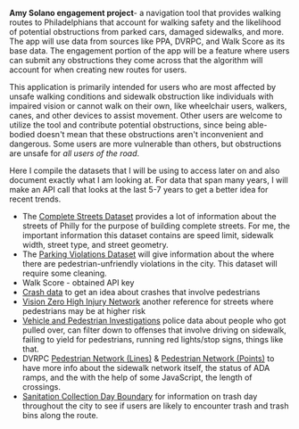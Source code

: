 **Amy Solano engagement project**- a navigation tool that provides walking routes to Philadelphians that account for walking safety and the likelihood of potential obstructions from parked cars, damaged sidewalks, and more. The app will use data from sources like PPA, DVRPC, and Walk Score as its base data. The engagement portion of the app will be a feature where users can submit any obstructions they come across that the algorithm will account for when creating new routes for users.

This application is primarily intended for users who are most affected by unsafe walking conditions and sidewalk obstruction like individuals with impaired vision or cannot walk on their own, like wheelchair users, walkers, canes, and other devices to assist movement. Other users are welcome to utilize the tool and contribute potential obstructions, since being able-bodied doesn't mean that these obstructions aren't inconvenient and dangerous. Some users are more vulnerable than others, but obstructions are unsafe for *all users of the road*.

Here I compile the datasets that I will be using to access later on and also document exactly what I am looking at. For data that span many years, I will make an API call that looks at the last 5-7 years to get a better idea for recent trends.

- The [Complete Streets Dataset](https://opendataphilly.org/datasets/complete-streets/) provides a lot of information about the streets of Philly for the purpose of building complete streets. For me, the important information this dataset contains are speed limit, sidewalk width, street type, and street geometry.
- The [Parking Violations Dataset](https://opendataphilly.org/datasets/parking-violations/) will give information about the where there are pedestrian-unfriendly violations in the city. This dataset will require some cleaning.
- Walk Score - obtained API key
- [Crash data](https://opendataphilly.org/datasets/vehicular-crashes/) to get an idea about crashes that involve pedestrians
- [Vision Zero High Injury Network](https://opendataphilly.org/datasets/vision-zero-high-injury-network/) another reference for streets where pedestrians may be at higher risk
- [Vehicle and Pedestrian Investigations](https://opendataphilly.org/datasets/vehicle-pedestrian-investigations/) police data about people who got pulled over, can filter down to offenses that involve driving on sidewalk, failing to yield for pedestrians, running red lights/stop signs, things like that.
- DVRPC [Pedestrian Network (Lines)](https://dvrpc-dvrpcgis.opendata.arcgis.com/datasets/40186cee01824f11a407766e0cf32940_0/explore?filters=eyJjb3VudHkiOlsiUEhJTEFERUxQSElBIl19&location=39.951338%2C-75.168345%2C18.30) & [Pedestrian Network (Points)](https://dvrpc-dvrpcgis.opendata.arcgis.com/datasets/ec3411c2564640a58e7c3657c17d4f29/explore?filters=eyJjb3VudHkiOlsiUEhJTEFERUxQSElBIl19&location=39.958969%2C-75.159269%2C16.48) to have more info about the sidewalk network itself, the status of ADA ramps, and the with the help of some JavaScript, the length of crossings.
- [Sanitation Collection Day Boundary](https://opendataphilly.org/datasets/sanitation-collection-day-boundary/) for information on trash day throughout the city to see if users are likely to encounter trash and trash bins along the route.


